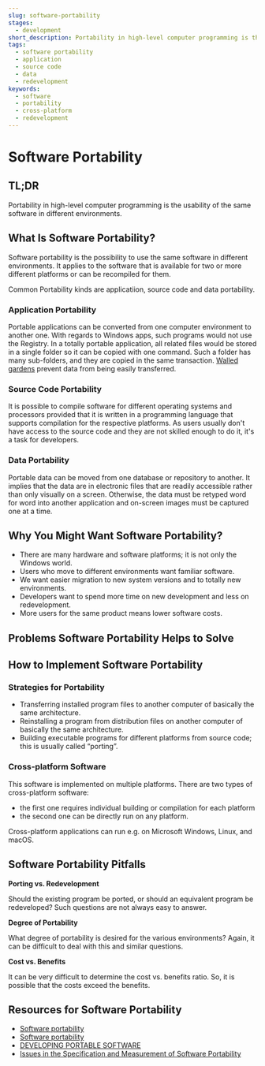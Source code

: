 ```yaml
---
slug: software-portability
stages:
  - development
short_description: Portability in high-level computer programming is the usability of the same software in different environments. 
tags:
  - software portability
  - application
  - source code
  - data
  - redevelopment
keywords:
  - software
  - portability
  - cross-platform
  - redevelopment
---
```


# Software Portability

## TL;DR

Portability in high-level computer programming is the usability of the same software in different environments.

## What Is Software Portability?

Software portability is the possibility to use the same software in different environments. It applies to the software that is available for two or more different platforms or can be recompiled for them. 

Common Portability kinds are applicatiion, source code and data portability.

### Application Portability

Portable applications can be converted from one computer environment to another one. 
With regards to Windows apps, such programs would not use the Registry. In a totally portable application, all related files would be stored in a single folder so it can be copied with one command. Such a folder has many sub-folders, and they are copied in the same transaction. 
[Walled gardens](https://www.pcmag.com/encyclopedia/term/walled-garden) prevent data from being easily transferred. 

###  Source Code Portability

It is possible to compile software for different operating systems and processors provided that it is written in a programming language that supports compilation for the respective platforms. 
As users usually don't have access to the source code and they are not skilled enough to do it, it's a task for developers.

### Data Portability 

Portable data can be moved from one database or repository to another. It implies that the data are in electronic files that are readily accessible rather than only visually on a screen. Otherwise, the data must be retyped word for word into another application and on-screen images must be captured one at a time. 

## Why You Might Want Software Portability?

- There are many hardware and software platforms; it is not only the Windows world.
- Users who move to different environments want familiar software.
- We want easier migration to new system versions and to totally new environments.
- Developers want to spend more time on new development and less on redevelopment.
- More users for the same product means lower software costs.

## Problems Software Portability Helps to Solve

## How to Implement Software Portability

### Strategies for Portability

-   Transferring installed program files to another computer of basically the same architecture.
-   Reinstalling a program from distribution files on another computer of basically the same architecture.
-   Building executable programs for different platforms from source code; this is usually called “porting”. 

### Cross-platform Software 

This software is implemented on multiple platforms. There are two types of cross-platform software:
- the first one requires individual building or compilation for each platform
- the second one can be directly run on any platform.

Cross-platform applications can run e.g. on Microsoft Windows, Linux, and macOS.

## Software Portability Pitfalls

**Porting vs. Redevelopment**

Should the existing program be ported, or should an equivalent program be redeveloped? Such questions are not always easy to answer. 

**Degree of Portability** 

What degree of portability is desired for the various environments? Again, it can be difficult to deal with this and similar questions. 

**Cost vs. Benefits**

It can be very difficult to determine the cost vs. benefits ratio. So, it is possible that the costs exceed the benefits.

## Resources for Software Portability 

- [Software portability](https://en.wikipedia.org/wiki/Software_portability)
- [Software portability](https://www.pcmag.com/encyclopedia/term/software-portability)
- [DEVELOPING PORTABLE SOFTWARE](https://link.springer.com/content/pdf/10.1007%2F1-4020-8159-6_3.pdf)
- [Issues in the Specification and Measurement of Software Portability](https://citeseerx.ist.psu.edu/viewdoc/download?doi=10.1.1.97.6878&rep=rep1&type=pdf)


